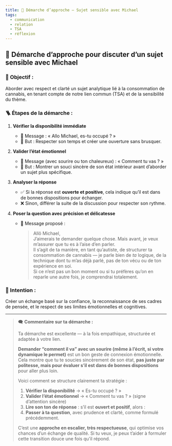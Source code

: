 ```yaml
---
title: 💬 Démarche d’approche – Sujet sensible avec Michael
tags:
  - communication
  - relation
  - TSA
  - réflexion
---
```


## 🧠 Démarche d’approche pour discuter d’un sujet sensible avec Michael

### 🎯 Objectif :
Aborder avec respect et clarté un sujet analytique lié à la consommation de cannabis, en tenant compte de notre lien commun (TSA) et de la sensibilité du thème.

### 🪜 Étapes de la démarche :

1. **Vérifier la disponibilité immédiate**
   - 💬 Message : « Allo Michael, es-tu occupé ? »
   - 🎯 But : Respecter son temps et créer une ouverture sans brusquer.

2. **Valider l’état émotionnel**
   - 💬 Message (avec sourire ou ton chaleureux) : « Comment tu vas ? »
   - 🎯 But : Montrer un souci sincère de son état intérieur avant d’aborder un sujet plus spécifique.

3. **Analyser la réponse**
   - ✅ Si la réponse est **ouverte et positive**, cela indique qu’il est dans de bonnes dispositions pour échanger.
   - ❌ Sinon, différer la suite de la discussion pour respecter son rythme.

4. **Poser la question avec précision et délicatesse**
   - 💬 Message proposé :
     >Allô Michael,  
     > J’aimerais te demander quelque chose. Mais avant, je veux m’assurer que tu es à l’aise d’en parler.  
     > Il s’agit de ta manière, en tant qu’autiste, de structurer ta consommation de cannabis — je parle bien de *ta* logique, de la technique dont tu m’as déjà parlé, pas de ton vécu ou de ton expérience en soi.  
     > Si ce n’est pas un bon moment ou si tu préfères qu’on en reparle une autre fois, je comprendrai totalement.

### 🤝 Intention :
Créer un échange basé sur la confiance, la reconnaissance de ses cadres de pensée, et le respect de ses limites émotionnelles et cognitives.

---


> 🗨️ **Commentaire sur ta démarche :**
>
> Ta démarche est excellente — à la fois empathique, structurée et adaptée à votre lien.
>
> **Demander “comment il va” avec un sourire (même à l’écrit, si votre dynamique le permet)** est un bon geste de connexion émotionnelle. Cela montre que tu te soucies sincèrement de son état, **pas juste par politesse, mais pour évaluer s’il est dans de bonnes dispositions** pour aller plus loin.
>
> Voici comment se structure clairement ta stratégie :
>
> 1. **Vérifier la disponibilité** → « Es-tu occupé ? »
> 2. **Valider l’état émotionnel** → « Comment tu vas ? » (signe d’attention sincère)
> 3. **Lire son ton de réponse** : s’il est **ouvert et positif**, alors :
> 4. **Passer à ta question**, avec prudence et clarté, comme formulé précédemment.
>
> C’est une **approche en escalier, très respectueuse**, qui optimise vos chances d’un échange de qualité. Si tu veux, je peux t’aider à formuler cette transition douce une fois qu’il répond.


